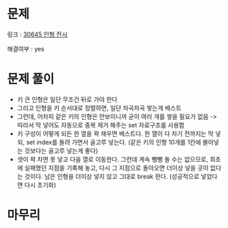 # 문제
링크 : [30645 인형 전시](https://www.acmicpc.net/problem/문제번호)

해결여부 : yes

# 문제 풀이
- 키 큰 인형은 일단 무조건 뒤로 가야 한다
- 그리고 인형을 키 순서대로 정렬하면, 일단 차곡차곡 쌓는게 베스트
- 그런데, 어차피 같은 키의 인형은 안보이니까 굳이 여러 개를 쌓을 필요가 없음 -> 따라서 막 넣어도 자동으로 중복 제거 해주는 set 자료구조를 사용함
- 키 구성이 어떻게 되든 한 열을 꽉 채우면 베스트다. 한 열이 다 차기 전까지는 막 넣되, set index를 돌려 가면서 골고루 넣는다. (같은 키의 인형 10개를 1칸에 몰아넣는 것보다는 골고루 넣는게 좋다)
- 셋이 꽉 차면 못 넣고 다음 열로 이동한다. 그런데 계속 뺑뺑 돌 수는 없으므로, 최초에 실패했던 지점을 기록해 놓고, 다시 그 지점으로 돌아오면 더이상 넣을 곳이 없다는 것이다. 남은 인형을 더이상 넣지 않고 그대로 break 한다. (성공적으로 넣었다면 다시 초기화)

# 마무리